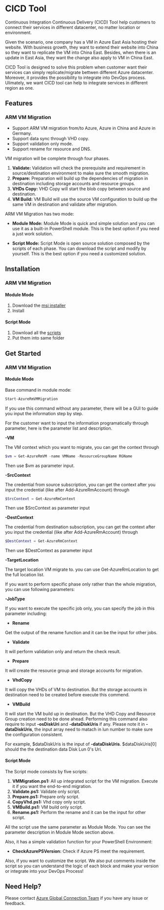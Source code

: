 # CICD Tool

Continuous Integration Continuous Delivery (CICD) Tool help customers to connect their services in different datacenter, no matter location or environment. 

Given the scenario, one company has a VM in Azure East Asia hosting their website. With business growth, they want to extend their website into China so they want to replicate the VM into China East. Besides, when there is an update in East Asia, they want the change also apply to VM in China East.

CICD Tool is designed to solve this problem when customer want their services can simply replicate/migrate bettwen different Azure datacenter. Moreover, it provides the possibility to integrate into DevOps process. Ulimately, we want CICD tool can help to integrate services in different region as one.

## Features

### ARM VM Migration

* Support ARM VM migration from/to Azure, Azure in China and Azure in Germany.
* Support data sync through VHD copy.
* Support validation only mode.
* Support rename for resource and DNS.

VM migration will be complete through four phases.

1. __Validate:__ Validation will check the prerequisite and requirement in source/destination environment to make sure the smooth migration.
2. __Prepare:__ Preparation will build up the dependencies of migration in destination including storage accounts and resource groups.
3. __VHDs Copy:__ VHD Copy will start the blob copy between source and destination.
4. __VM Build:__ VM Build will use the source VM configuration to build up the same VM in destination and validate after migration.

ARM VM Migration has two mode:

* __Module Mode:__ Module Mode is quick and simple solution and you can use it as a built-in PowerShell module. This is the best option if you need a just work solution.

* __Script Mode:__ Script Mode is open source solution composed by the scripts of each phase. You can download the script and modify by yourself. This is the best option if you need a customized solution.

## Installation

### ARM VM Migration

#### Module Mode

1. Download the [msi installer](https://github.com/Azure/AzureGlobalConnectionToolkit/releases/download/0.2.0/AzureGlobalConnectionToolkit.0.2.0.msi)
2. Install

#### Script Mode

1. Download all the [scripts](https://github.com/Azure/AzureGlobalConnectionToolkit/tree/master/CICD%20Tool/Scripts)
2. Put them into same folder

## Get Started

### ARM VM Migration

#### Module Mode

Base command in module mode:

```powershell
Start-AzureRmVMMigration
```

If you use this command without any parameter, there will be a GUI to guide you input the information step by step.

For the customer want to input the information programatically through parameter, here is the parameter list and description.

__-VM__

The VM context which you want to migrate, you can get the context through 

```powershell
$vm = Get-AzureRmVM -name VMName -ResourceGroupName RGName
```

Then use $vm as parameter input.

__-SrcContext__

The credential from source subscription, you can get the context after you input the credential (like after Add-AzureRmAccount) through

```powershell
$SrcContext = Get-AzureRmContext
```

Then use $SrcContext as parameter input

__-DestContext__

The credential from destination subscription, you can get the context after you input the credential (like after Add-AzureRmAccount) through

```powershell
$DestContext = Get-AzureRmContext
```

Then use $DestContext as parameter input

__-TargetLocation__

The target location VM migrate to. you can use Get-AzureRmLocation to get the full location list.

If you want to perform specific phase only rather than the whole migration, you can use following parameters:

__-JobType__

If you want to execute the specific job only, you can specify the job in this parameter including:

* __Rename__

Get the output of the rename function and it can be the input for other jobs.

* __Validate__

It will perform validation only and return the check result.

* __Prepare__

It will create the resource group and storage accounts for migration.

* __VhdCopy__

It will copy the VHDs of VM to destination. But the storage accounts in destination need to be created before execute this commend.

* __VMBuild__

It will start the VM build up in destination. But the VHD Copy and Resource Group creation need to be done ahead. Performing this command also require to input __-osDiskUri__ and __-dataDiskUris__ if any. Please note it in __-dataDiskUris__, the input array need to matach in lun number to make sure the configuration consistent.

For example, $dataDiskUris is the input of __-dataDiskUris__. $dataDiskUris[0] should the the destination data Disk Lun 0's Uri.



#### Script Mode

The Script mode consists by five scripts:

1. __VMMigration.ps1:__ All up integrated script for the VM migration. Execute it if you want the end-to-end migration.
2. __Validate.ps1:__ Validate only script.
3. __Prepare.ps1:__ Prepare only script.
4. __CopyVhd.ps1:__ Vhd copy only script.
5. __VMBuild.ps1:__ VM build only script.
6. __Rename.ps1:__ Perform the rename and it can be the input for other script.

All the script use the same parameter as Module Mode. You can see the parameter description in Module Mode section above.

Also, it has a simple validation function for your PowerShell Environment:

* __CheckAzurePSVersion:__ Check if Azure PS meet the requirement.

Also, if you want to customize the script. We also put comments inside the script so you can understand the logic of each block and make your version or integrate into your DevOps Process!

## Need Help?

Please contact [Azure Global Connection Team](mailto:amcteam@microsoft.com) if you have any issue or feedback.
